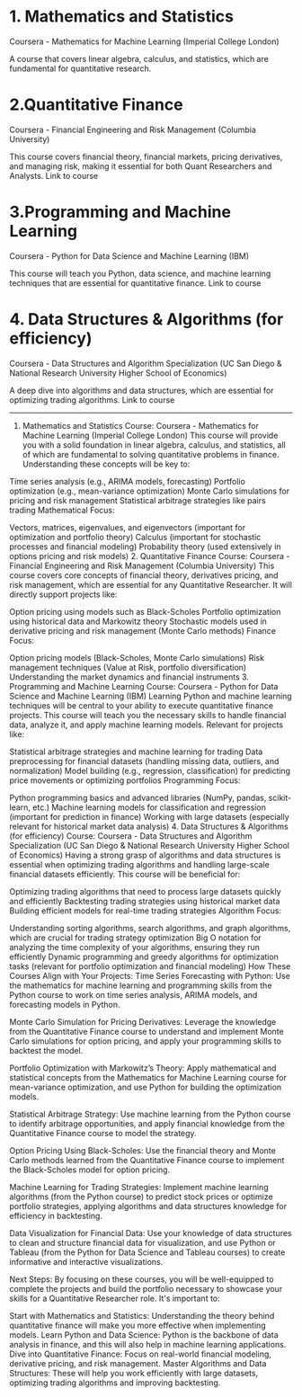 # 1. Mathematics and Statistics
Coursera - Mathematics for Machine Learning (Imperial College London)

A course that covers linear algebra, calculus, and statistics, which are fundamental for quantitative research.

# 2.Quantitative Finance
Coursera - Financial Engineering and Risk Management (Columbia University)

This course covers financial theory, financial markets, pricing derivatives, and managing risk, making it essential for both Quant Researchers and Analysts.
Link to course

# 3.Programming and Machine Learning
Coursera - Python for Data Science and Machine Learning (IBM)

This course will teach you Python, data science, and machine learning techniques that are essential for quantitative finance.
Link to course
# 4. Data Structures & Algorithms (for efficiency)
Coursera - Data Structures and Algorithm Specialization (UC San Diego & National Research University Higher School of Economics)

A deep dive into algorithms and data structures, which are essential for optimizing trading algorithms.
Link to course

--------------
1. Mathematics and Statistics
Course: Coursera - Mathematics for Machine Learning (Imperial College London)
This course will provide you with a solid foundation in linear algebra, calculus, and statistics, all of which are fundamental to solving quantitative problems in finance. Understanding these concepts will be key to:

Time series analysis (e.g., ARIMA models, forecasting)
Portfolio optimization (e.g., mean-variance optimization)
Monte Carlo simulations for pricing and risk management
Statistical arbitrage strategies like pairs trading
Mathematical Focus:

Vectors, matrices, eigenvalues, and eigenvectors (important for optimization and portfolio theory)
Calculus (important for stochastic processes and financial modeling)
Probability theory (used extensively in options pricing and risk models)
2. Quantitative Finance
Course: Coursera - Financial Engineering and Risk Management (Columbia University)
This course covers core concepts of financial theory, derivatives pricing, and risk management, which are essential for any Quantitative Researcher. It will directly support projects like:

Option pricing using models such as Black-Scholes
Portfolio optimization using historical data and Markowitz theory
Stochastic models used in derivative pricing and risk management (Monte Carlo methods)
Finance Focus:

Option pricing models (Black-Scholes, Monte Carlo simulations)
Risk management techniques (Value at Risk, portfolio diversification)
Understanding the market dynamics and financial instruments
3. Programming and Machine Learning
Course: Coursera - Python for Data Science and Machine Learning (IBM)
Learning Python and machine learning techniques will be central to your ability to execute quantitative finance projects. This course will teach you the necessary skills to handle financial data, analyze it, and apply machine learning models. Relevant for projects like:

Statistical arbitrage strategies and machine learning for trading
Data preprocessing for financial datasets (handling missing data, outliers, and normalization)
Model building (e.g., regression, classification) for predicting price movements or optimizing portfolios
Programming Focus:

Python programming basics and advanced libraries (NumPy, pandas, scikit-learn, etc.)
Machine learning models for classification and regression (important for prediction in finance)
Working with large datasets (especially relevant for historical market data analysis)
4. Data Structures & Algorithms (for efficiency)
Course: Coursera - Data Structures and Algorithm Specialization (UC San Diego & National Research University Higher School of Economics)
Having a strong grasp of algorithms and data structures is essential when optimizing trading algorithms and handling large-scale financial datasets efficiently. This course will be beneficial for:

Optimizing trading algorithms that need to process large datasets quickly and efficiently
Backtesting trading strategies using historical market data
Building efficient models for real-time trading strategies
Algorithm Focus:

Understanding sorting algorithms, search algorithms, and graph algorithms, which are crucial for trading strategy optimization
Big O notation for analyzing the time complexity of your algorithms, ensuring they run efficiently
Dynamic programming and greedy algorithms for optimization tasks (relevant for portfolio optimization and financial modeling)
How These Courses Align with Your Projects:
Time Series Forecasting with Python:
Use the mathematics for machine learning and programming skills from the Python course to work on time series analysis, ARIMA models, and forecasting models in Python.

Monte Carlo Simulation for Pricing Derivatives:
Leverage the knowledge from the Quantitative Finance course to understand and implement Monte Carlo simulations for option pricing, and apply your programming skills to backtest the model.

Portfolio Optimization with Markowitz’s Theory:
Apply mathematical and statistical concepts from the Mathematics for Machine Learning course for mean-variance optimization, and use Python for building the optimization models.

Statistical Arbitrage Strategy:
Use machine learning from the Python course to identify arbitrage opportunities, and apply financial knowledge from the Quantitative Finance course to model the strategy.

Option Pricing Using Black-Scholes:
Use the financial theory and Monte Carlo methods learned from the Quantitative Finance course to implement the Black-Scholes model for option pricing.

Machine Learning for Trading Strategies:
Implement machine learning algorithms (from the Python course) to predict stock prices or optimize portfolio strategies, applying algorithms and data structures knowledge for efficiency in backtesting.

Data Visualization for Financial Data:
Use your knowledge of data structures to clean and structure financial data for visualization, and use Python or Tableau (from the Python for Data Science and Tableau courses) to create informative and interactive visualizations.

Next Steps:
By focusing on these courses, you will be well-equipped to complete the projects and build the portfolio necessary to showcase your skills for a Quantitative Researcher role. It's important to:

Start with Mathematics and Statistics: Understanding the theory behind quantitative finance will make you more effective when implementing models.
Learn Python and Data Science: Python is the backbone of data analysis in finance, and this will also help in machine learning applications.
Dive into Quantitative Finance: Focus on real-world financial modeling, derivative pricing, and risk management.
Master Algorithms and Data Structures: These will help you work efficiently with large datasets, optimizing trading algorithms and improving backtesting.
